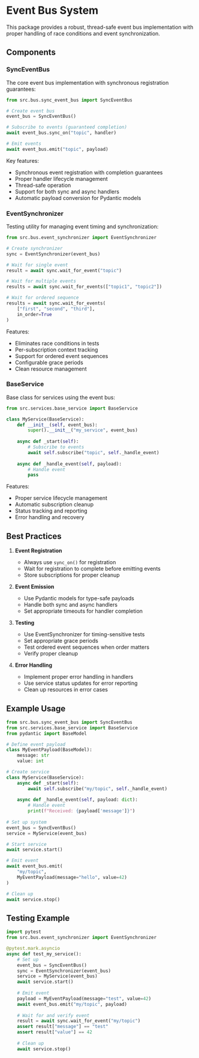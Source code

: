 # Event Bus System

This package provides a robust, thread-safe event bus implementation with proper handling of race conditions and event synchronization.

## Components

### SyncEventBus

The core event bus implementation with synchronous registration guarantees:

```python
from src.bus.sync_event_bus import SyncEventBus

# Create event bus
event_bus = SyncEventBus()

# Subscribe to events (guaranteed completion)
await event_bus.sync_on("topic", handler)

# Emit events
await event_bus.emit("topic", payload)
```

Key features:
- Synchronous event registration with completion guarantees
- Proper handler lifecycle management
- Thread-safe operation
- Support for both sync and async handlers
- Automatic payload conversion for Pydantic models

### EventSynchronizer

Testing utility for managing event timing and synchronization:

```python
from src.bus.event_synchronizer import EventSynchronizer

# Create synchronizer
sync = EventSynchronizer(event_bus)

# Wait for single event
result = await sync.wait_for_event("topic")

# Wait for multiple events
results = await sync.wait_for_events(["topic1", "topic2"])

# Wait for ordered sequence
results = await sync.wait_for_events(
    ["first", "second", "third"],
    in_order=True
)
```

Features:
- Eliminates race conditions in tests
- Per-subscription context tracking
- Support for ordered event sequences
- Configurable grace periods
- Clean resource management

### BaseService

Base class for services using the event bus:

```python
from src.services.base_service import BaseService

class MyService(BaseService):
    def __init__(self, event_bus):
        super().__init__("my_service", event_bus)
        
    async def _start(self):
        # Subscribe to events
        await self.subscribe("topic", self._handle_event)
        
    async def _handle_event(self, payload):
        # Handle event
        pass
```

Features:
- Proper service lifecycle management
- Automatic subscription cleanup
- Status tracking and reporting
- Error handling and recovery

## Best Practices

1. **Event Registration**
   - Always use `sync_on()` for registration
   - Wait for registration to complete before emitting events
   - Store subscriptions for proper cleanup

2. **Event Emission**
   - Use Pydantic models for type-safe payloads
   - Handle both sync and async handlers
   - Set appropriate timeouts for handler completion

3. **Testing**
   - Use EventSynchronizer for timing-sensitive tests
   - Set appropriate grace periods
   - Test ordered event sequences when order matters
   - Verify proper cleanup

4. **Error Handling**
   - Implement proper error handling in handlers
   - Use service status updates for error reporting
   - Clean up resources in error cases

## Example Usage

```python
from src.bus.sync_event_bus import SyncEventBus
from src.services.base_service import BaseService
from pydantic import BaseModel

# Define event payload
class MyEventPayload(BaseModel):
    message: str
    value: int

# Create service
class MyService(BaseService):
    async def _start(self):
        await self.subscribe("my/topic", self._handle_event)
        
    async def _handle_event(self, payload: dict):
        # Handle event
        print(f"Received: {payload['message']}")
        
# Set up system
event_bus = SyncEventBus()
service = MyService(event_bus)

# Start service
await service.start()

# Emit event
await event_bus.emit(
    "my/topic",
    MyEventPayload(message="hello", value=42)
)

# Clean up
await service.stop()
```

## Testing Example

```python
import pytest
from src.bus.event_synchronizer import EventSynchronizer

@pytest.mark.asyncio
async def test_my_service():
    # Set up
    event_bus = SyncEventBus()
    sync = EventSynchronizer(event_bus)
    service = MyService(event_bus)
    await service.start()
    
    # Emit event
    payload = MyEventPayload(message="test", value=42)
    await event_bus.emit("my/topic", payload)
    
    # Wait for and verify event
    result = await sync.wait_for_event("my/topic")
    assert result["message"] == "test"
    assert result["value"] == 42
    
    # Clean up
    await service.stop()
``` 